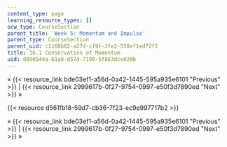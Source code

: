 ```yaml
---
content_type: page
learning_resource_types: []
ocw_type: CourseSection
parent_title: 'Week 5: Momentum and Impulse'
parent_type: CourseSection
parent_uid: c1168b62-a27d-cf9f-3fe2-550af1ed72f5
title: 16.1 Conservation of Momentum
uid: d890544a-61a8-d57d-7198-5f863dce020b
---
```


« {{< resource_link bde03ef1-a56d-0a42-1445-595a935e6101 "Previous" >}} | {{< resource_link 2999617b-0f27-9754-0997-e50f3d7890ed "Next" >}} »

{{< resource d561fb18-59d7-cb36-7f23-ec9e997717b2 >}}

« {{< resource_link bde03ef1-a56d-0a42-1445-595a935e6101 "Previous" >}} | {{< resource_link 2999617b-0f27-9754-0997-e50f3d7890ed "Next" >}} »